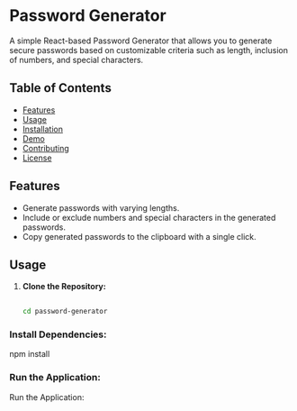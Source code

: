 # Password Generator

A simple React-based Password Generator that allows you to generate secure passwords based on customizable criteria such as length, inclusion of numbers, and special characters.

## Table of Contents

- [Features](#features)
- [Usage](#usage)
- [Installation](#installation)
- [Demo](#demo)
- [Contributing](#contributing)
- [License](#license)

## Features

- Generate passwords with varying lengths.
- Include or exclude numbers and special characters in the generated passwords.
- Copy generated passwords to the clipboard with a single click.

## Usage

1. **Clone the Repository:**

   ```bash
    
   cd password-generator
### Install Dependencies:
npm install
### Run the Application:
Run the Application:





